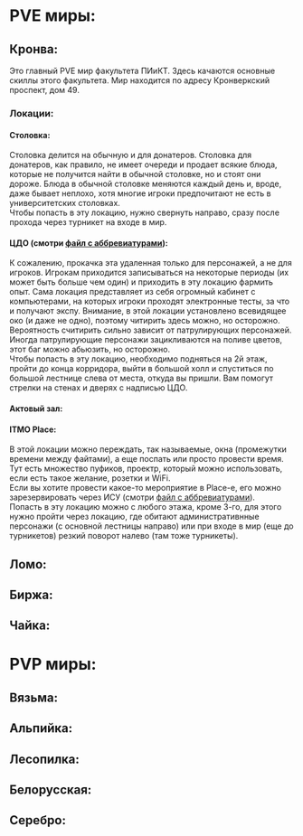 # PVE миры:

## Кронва:
Это главный PVE мир факультета ПИиКТ. Здесь качаются основные скиллы этого факультета. Мир находится по адресу Кронверкский проспект, дом 49.

### Локации:
#### Столовка:
Столовка делится на обычную и для донатеров. Столовка для донатеров, как правило, не имеет очереди и продает всякие блюда, которые не получится найти в обычной столовке, но и стоят они дороже. Блюда в обычной столовке меняются каждый день и, вроде, даже бывает неплохо, хотя многие игроки предпочитают не есть в университетских столовках. \
Чтобы попасть в эту локацию, нужно свернуть направо, сразу после прохода через турникет на входе в мир.

#### ЦДО (смотри [файл с аббревиатурами](Abbreviations.md)):
К сожалению, прокачка эта удаленная только для персонажей, а не для игроков. Игрокам приходится записываться на некоторые периоды (их может быть больше чем один) и приходить в эту локацию фармить опыт. Сама локация представляет из себя огромный кабинет с компьютерами, на которых игроки проходят электронные тесты, за что и получают экспу. Внимание, в этой локации установлено всевидящее око (и даже не одно), поэтому читирить здесь можно, но осторожно. Вероятность считирить сильно зависит от патрулирующих персонажей. Иногда патрулирующие персонажи зацикливаются на поливе цветов, этот баг можно абьюзить, но осторожно. \
Чтобы попасть в эту локацию, необходимо подняться на 2й этаж, пройти до конца корридора, выйти в большой холл и спуститься по большой лестнице слева от места, откуда вы пришли. Вам помогут стрелки на стенах и дверях с надписью ЦДО.

#### Актовый зал:
#### ITMO Place:
В этой локации можно переждать, так называемые, окна (промежутки времени между файтами), а еще поспать или просто провести время. Тут есть множество пуфиков, проектр, который можно использовать, если есть такое желание, розетки и WiFi. \
Если вы хотите провести какое-то мероприятие в Place-e, его можно зарезервировать через ИСУ (смотри [файл с аббревиатурами](Abbreviations.md)). \
Попасть в эту локацию можно с любого этажа, кроме 3-го, для этого нужно пройти через локацию, где обитают административнные персонажи (с основной лестницы направо) или при входе в мир (еще до турникетов) резкий поворот налево (там тоже турникеты).

## Ломо:
## Биржа:
## Чайка:

# PVP миры:

## Вязьма:
## Альпийка:
## Лесопилка:
## Белорусская:
## Серебро:
